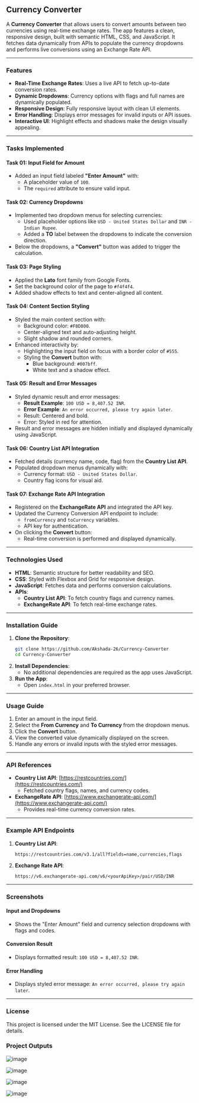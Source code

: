  ## Currency Converter 

A **Currency Converter** that allows users to convert amounts between two currencies using real-time exchange rates. The app features a clean, responsive design, built with semantic HTML, CSS, and JavaScript. It fetches data dynamically from APIs to populate the currency dropdowns and performs live conversions using an Exchange Rate API.

---

### Features
- **Real-Time Exchange Rates**: Uses a live API to fetch up-to-date conversion rates.
- **Dynamic Dropdowns**: Currency options with flags and full names are dynamically populated.
- **Responsive Design**: Fully responsive layout with clean UI elements.
- **Error Handling**: Displays error messages for invalid inputs or API issues.
- **Interactive UI**: Highlight effects and shadows make the design visually appealing.

---

### Tasks Implemented
#### **Task 01: Input Field for Amount**
- Added an input field labeled **"Enter Amount"** with:
  - A placeholder value of `100`.
  - The `required` attribute to ensure valid input.

#### **Task 02: Currency Dropdowns**
- Implemented two dropdown menus for selecting currencies:
  - Used placeholder options like `USD - United States Dollar` and `INR - Indian Rupee`.
  - Added a **TO** label between the dropdowns to indicate the conversion direction.
- Below the dropdowns, a **"Convert"** button was added to trigger the calculation.

#### **Task 03: Page Styling**
- Applied the **Lato** font family from Google Fonts.
- Set the background color of the page to `#f4f4f4`.
- Added shadow effects to text and center-aligned all content.

#### **Task 04: Content Section Styling**
- Styled the main content section with:
  - Background color: `#F8D800`.
  - Center-aligned text and auto-adjusting height.
  - Slight shadow and rounded corners.
- Enhanced interactivity by:
  - Highlighting the input field on focus with a border color of `#555`.
  - Styling the **Convert** button with:
    - Blue background: `#007bff`.
    - White text and a shadow effect.

#### **Task 05: Result and Error Messages**
- Styled dynamic result and error messages:
  - **Result Example**: `100 USD = 8,407.52 INR`.
  - **Error Example**: `An error occurred, please try again later`.
  - Result: Centered and bold.
  - Error: Styled in red for attention.
- Result and error messages are hidden initially and displayed dynamically using JavaScript.

#### **Task 06: Country List API Integration**
- Fetched details (currency name, code, flag) from the **Country List API**.
- Populated dropdown menus dynamically with:
  - Currency format: `USD - United States Dollar`.
  - Country flag icons for visual aid.

#### **Task 07: Exchange Rate API Integration**
- Registered on the **ExchangeRate API** and integrated the API key.
- Updated the Currency Conversion API endpoint to include:
  - `fromCurrency` and `toCurrency` variables.
  - API key for authentication.
- On clicking the **Convert** button:
  - Real-time conversion is performed and displayed dynamically.

---

### Technologies Used
- **HTML**: Semantic structure for better readability and SEO.
- **CSS**: Styled with Flexbox and Grid for responsive design.
- **JavaScript**: Fetches data and performs conversion calculations.
- **APIs**:
  - **Country List API**: To fetch country flags and currency names.
  - **ExchangeRate API**: To fetch real-time exchange rates.

---

### Installation Guide
1. **Clone the Repository**:
   ```bash
   git clone https://github.com/Akshada-26/Currency-Converter
   cd Currency-Converter
   ```
2. **Install Dependencies**:
   - No additional dependencies are required as the app uses JavaScript.
3. **Run the App**:
   - Open `index.html` in your preferred browser.

---

### Usage Guide
1. Enter an amount in the input field.
2. Select the **From Currency** and **To Currency** from the dropdown menus.
3. Click the **Convert** button.
4. View the converted value dynamically displayed on the screen.
5. Handle any errors or invalid inputs with the styled error messages.

---

### API References
- **Country List API**: [https://restcountries.com/](https://restcountries.com/)
  - Fetched country flags, names, and currency codes.
- **ExchangeRate API**: [https://www.exchangerate-api.com/](https://www.exchangerate-api.com/)
  - Provides real-time currency conversion rates.

---

### Example API Endpoints
1. **Country List API**:
   ```url
   https://restcountries.com/v3.1/all?fields=name,currencies,flags
   ```
2. **Exchange Rate API**:
   ```url
   https://v6.exchangerate-api.com/v6/<yourApiKey>/pair/USD/INR
   ```

---

### Screenshots
#### Input and Dropdowns
- Shows the "Enter Amount" field and currency selection dropdowns with flags and codes.

#### Conversion Result
- Displays formatted result: `100 USD = 8,407.52 INR`.

#### Error Handling
- Displays styled error message: `An error occurred, please try again later`.

---

### License
This project is licensed under the MIT License. See the LICENSE file for details.


### Project Outputs 

![image](https://github.com/user-attachments/assets/eb411d9b-ee23-4e3a-ab12-a03812ee9c94)

![image](https://github.com/user-attachments/assets/1d471101-963e-419e-85b0-6b866219a2f6)

![image](https://github.com/user-attachments/assets/3eeb05d3-13a9-4886-a4f2-fde24e0d0a6b)

![image](https://github.com/user-attachments/assets/7625af05-e632-43c7-98d0-43b03a617251)


